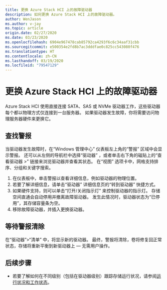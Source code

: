 ```yaml
---
title: 更换 Azure Stack HCI 上的故障驱动器
description: 如何更换 Azure Stack HCI 上的故障驱动器。
author: WenJason
ms.author: v-jay
ms.topic: article
origin.date: 02/27/2020
ms.date: 03/23/2020
ms.openlocfilehash: 6904e967478cab85792ca4293f6c6c34aaf31cbb
ms.sourcegitcommit: e500354e2fd8b7ac3dddfae0c825cc543080f476
ms.translationtype: HT
ms.contentlocale: zh-CN
ms.lasthandoff: 03/19/2020
ms.locfileid: "79547129"
---
```

# <a name="replace-failed-drives-on-azure-stack-hci"></a>更换 Azure Stack HCI 上的故障驱动器

Azure Stack HCI 使用直接连接 SATA、SAS 或 NVMe 驱动器工作，这些驱动器每个都以物理方式仅连接到一台服务器。 如果驱动器发生故障，你将需要访问物理服务器硬件来更换它。

## <a name="find-the-alert"></a>查找警报
当驱动器发生故障时，在“Windows 管理中心”  仪表板左上角的“警报”  区域中会显示警报。 还可以从左侧的导航栏中选择“驱动器”  ，或者单击右下角的磁贴上的“查看驱动器 >”  链接来浏览驱动器并查看其状态。 在“视图”  选项卡中，网格支持排序、分组和关键字搜索。

1. 在仪表板中，单击警报以查看详细信息，例如驱动器的物理位置。
1. 若要了解详细信息，请单击“驱动器”  详细信息页的“转到驱动器”  快捷方式。
1. 如果硬件支持，则可以单击“打开/关闭指示灯”  来控制驱动器的指示灯。
   存储空间直通会自动停用并撤离故障驱动器。 发生此情况时，驱动器状态为“已停用”，其存储容量条为空。
1. 移除故障驱动器，并插入更换驱动器。

## <a name="wait-for-the-alert-to-clear"></a>等待警报清除
在“驱动器”>“清单”  中，将显示新的驱动器。 最终，警报将清除，卷将修复回正常状态，存储将重新平衡到新驱动器上 — 无需用户操作。

## <a name="next-steps"></a>后续步骤
-  若要了解如何在不同级别（包括在驱动器级别）跟踪存储运行状况，请参阅[运行状况和工作状态](https://docs.microsoft.com/windows-server/storage/storage-spaces/storage-spaces-states)。
